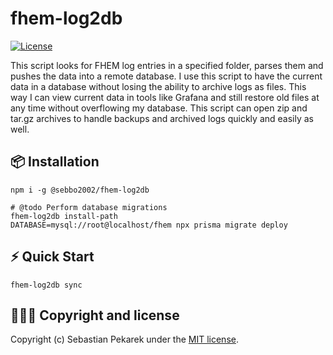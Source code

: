 # fhem-log2db

[![License](https://img.shields.io/badge/license-MIT-blue.svg?style=flat-square)](LICENSE)

This script looks for FHEM log entries in a specified folder, parses them and pushes the data into a remote database. I 
use this script to have the current data in a database without losing the ability to archive logs as files. This way I 
can view current data in tools like Grafana and still restore old files at any time without overflowing my database. 
This script can open zip and tar.gz archives to handle backups and archived logs quickly and easily as well.


## 📦 Installation

	npm i -g @sebbo2002/fhem-log2db

    # @todo Perform database migrations
    fhem-log2db install-path
    DATABASE=mysql://root@localhost/fhem npx prisma migrate deploy


## ⚡️ Quick Start

    fhem-log2db sync


## 🙆🏼‍♂️ Copyright and license

Copyright (c) Sebastian Pekarek under the [MIT license](LICENSE).
